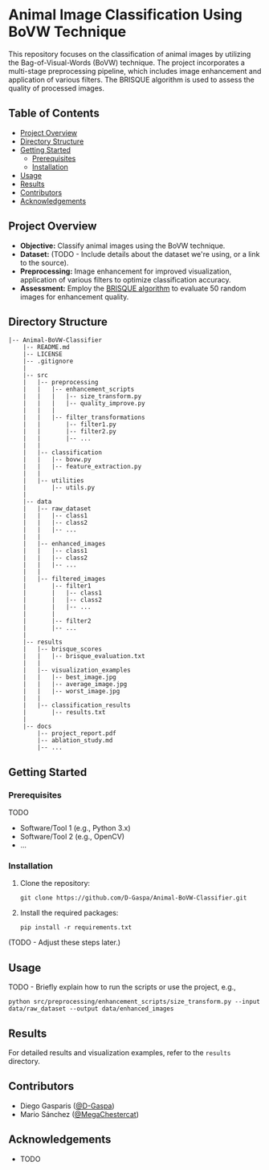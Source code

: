 # Animal Image Classification Using BoVW Technique

This repository focuses on the classification of animal images by utilizing the Bag-of-Visual-Words (BoVW) technique. The project incorporates a multi-stage preprocessing pipeline, which includes image enhancement and application of various filters. The BRISQUE algorithm is used to assess the quality of processed images.

## Table of Contents
- [Project Overview](#project-overview)
- [Directory Structure](#directory-structure)
- [Getting Started](#getting-started)
  - [Prerequisites](#prerequisites)
  - [Installation](#installation)
- [Usage](#usage)
- [Results](#results)
- [Contributors](#contributors)
- [Acknowledgements](#acknowledgements)

## Project Overview

- **Objective:** Classify animal images using the BoVW technique.
- **Dataset:** (TODO - Include details about the dataset we're using, or a link to the source).
- **Preprocessing:** Image enhancement for improved visualization, application of various filters to optimize classification accuracy.
- **Assessment:** Employ the [BRISQUE algorithm](https://github.com/rehanguha/brisque) to evaluate 50 random images for enhancement quality.

## Directory Structure
```plaintext
|-- Animal-BoVW-Classifier
    |-- README.md
    |-- LICENSE
    |-- .gitignore
    |
    |-- src
    |   |-- preprocessing
    |   |   |-- enhancement_scripts
    |   |   |   |-- size_transform.py
    |   |   |   |-- quality_improve.py
    |   |   |
    |   |   |-- filter_transformations
    |   |       |-- filter1.py
    |   |       |-- filter2.py
    |   |       |-- ...
    |   |
    |   |-- classification
    |   |   |-- bovw.py
    |   |   |-- feature_extraction.py
    |   |
    |   |-- utilities
    |       |-- utils.py
    |
    |-- data
    |   |-- raw_dataset
    |   |   |-- class1
    |   |   |-- class2
    |   |   |-- ...
    |   |
    |   |-- enhanced_images
    |   |   |-- class1
    |   |   |-- class2
    |   |   |-- ...
    |   |
    |   |-- filtered_images
    |       |-- filter1
    |       |   |-- class1
    |       |   |-- class2
    |       |   |-- ...
    |       |
    |       |-- filter2
    |       |-- ...
    |
    |-- results
    |   |-- brisque_scores
    |   |   |-- brisque_evaluation.txt
    |   |
    |   |-- visualization_examples
    |   |   |-- best_image.jpg
    |   |   |-- average_image.jpg
    |   |   |-- worst_image.jpg
    |   |
    |   |-- classification_results
    |       |-- results.txt
    |
    |-- docs
        |-- project_report.pdf
        |-- ablation_study.md
        |-- ...
```

## Getting Started

### Prerequisites
TODO 
- Software/Tool 1 (e.g., Python 3.x)
- Software/Tool 2 (e.g., OpenCV)
- ...

### Installation

1. Clone the repository:
   ```
   git clone https://github.com/D-Gaspa/Animal-BoVW-Classifier.git
   ```

2. Install the required packages:
   ```
   pip install -r requirements.txt
   ```

(TODO - Adjust these steps later.)

## Usage

TODO - Briefly explain how to run the scripts or use the project, e.g.,

```
python src/preprocessing/enhancement_scripts/size_transform.py --input data/raw_dataset --output data/enhanced_images
```

## Results

For detailed results and visualization examples, refer to the `results` directory.

## Contributors

- Diego Gasparis ([@D-Gaspa](https://github.com/D-Gaspa))
- Mario Sánchez ([@MegaChestercat](https://github.com/MegaChestercat))

## Acknowledgements
- TODO
